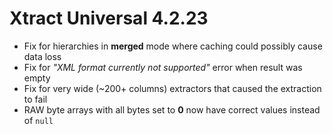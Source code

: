 # Xtract Universal 4.2.23

- Fix for hierarchies in **merged** mode where caching could possibly cause data loss
- Fix for *"XML format  currently not supported"* error when result was empty
- Fix for very wide (~200+ columns) extractors that caused the extraction to fail
- RAW byte arrays with all bytes set to **0** now have correct values instead of `null`
